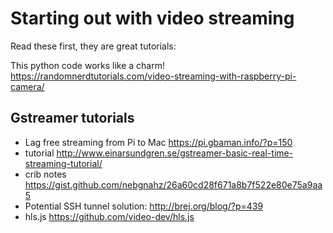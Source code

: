 # Starting out with video streaming

Read these first, they are great tutorials:

This python code works like a charm! https://randomnerdtutorials.com/video-streaming-with-raspberry-pi-camera/

## Gstreamer tutorials
- Lag free streaming from Pi to Mac https://pi.gbaman.info/?p=150
- tutorial http://www.einarsundgren.se/gstreamer-basic-real-time-streaming-tutorial/
- crib notes https://gist.github.com/nebgnahz/26a60cd28f671a8b7f522e80e75a9aa5
- Potential SSH tunnel solution: http://brej.org/blog/?p=439
- hls.js  https://github.com/video-dev/hls.js
